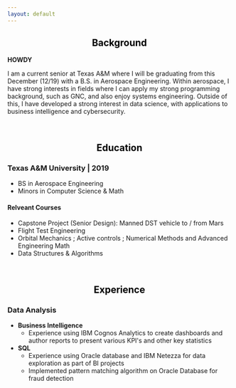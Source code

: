 ```yaml
---
layout: default
---
```

<center>
    <h2><a style="color: black">Background</a></h2>
</center>

**HOWDY**

I am a current senior at Texas A&M where I will be graduating from this December (12/19) with a B.S. in Aerospace Engineering. Within aerospace, I have strong interests in fields where I can apply my strong programming background, such as GNC, and also enjoy systems engineering. Outside of this, I have developed a strong interest in data science, with applications to business intelligence and cybersecurity.

<a><br></a>


<center>
    <h2><a style="color: black">Education</a></h2>
</center>

### Texas A&M University | 2019
- BS in Aerospace Engineering
- Minors in Computer Science & Math

#### Relveant Courses
- Capstone Project (Senior Design): Manned DST vehicle to / from Mars
- Flight Test Engineering
- Orbital Mechanics ; Active controls ; Numerical Methods and Advanced Engineering Math 
- Data Structures & Algorithms

<a><br></a>
 
 
<center>
    <h2><a style="color: black">Experience</a></h2>
</center>

### Data Analysis
-   **Business Intelligence**
    -   Experience using IBM Cognos Analytics to create dashboards and author reports to present various KPI's and other key statistics
-   **SQL**
    -   Experience using Oracle database and IBM Netezza for data exploration as part of BI projects
    -   Implemented pattern matching algorithm on Oracle Database for fraud detection 
